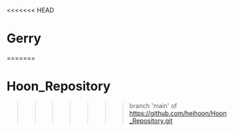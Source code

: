 <<<<<<< HEAD
# Gerry
=======
# Hoon_Repository
>>>>>>> branch 'main' of https://github.com/heihoon/Hoon_Repository.git
